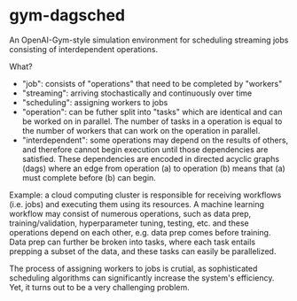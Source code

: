 # gym-dagsched

An OpenAI-Gym-style simulation environment for scheduling 
streaming jobs consisting of interdependent operations. 

What?
- "job": consists of "operations" that need to be completed by "workers"
- "streaming": arriving stochastically and continuously over time
- "scheduling": assigning workers to jobs
- "operation": can be futher split into "tasks" which are identical and can be worked on in parallel. The number of tasks in a operation is equal to the number of workers that can work on the operation in parallel.
- "interdependent": some operations may depend on the results of others, and therefore cannot begin execution until those dependencies are satisfied. These dependencies are encoded in directed acyclic graphs (dags) where an edge from operation (a) to operation (b) means that (a) must complete before (b) can begin.

Example: a cloud computing cluster is responsible for receiving workflows (i.e. jobs) and executing them using its resources. A  machine learning workflow may consist of numerous operations, such as data prep, training/validation, hyperparameter tuning, testing, etc. and these operations depend on each other, e.g. data prep comes before training. Data prep can further be broken into tasks, where each task entails prepping a subset of the data, and these tasks can easily be parallelized. 
    
The process of assigning workers to jobs is crutial, as sophisticated scheduling algorithms can significantly increase the system's efficiency. Yet, it turns out to be a very challenging problem.

